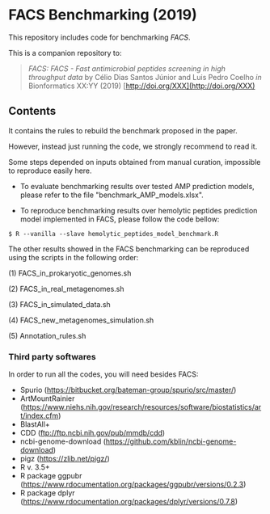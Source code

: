 # FACS Benchmarking (2019)

This repository includes code for benchmarking *FACS*.

This is a companion repository to:

> _FACS: FACS - Fast antimicrobial peptides screening in high throughput data_
> by Célio Dias Santos Júnior and Luis Pedro Coelho _in_ Bionformatics XX:YY (2019)
> [http://doi.org/XXX](http://doi.org/XXX)


## Contents

It contains the rules to rebuild the benchmark proposed in the paper.

However, instead just running the code, we strongly recommend to read it.

Some steps depended on inputs obtained from manual curation, impossible to reproduce easily here.

- To evaluate benchmarking results over tested AMP prediction models, please refer to the file "benchmark_AMP_models.xlsx".

- To reproduce benchmarking results over hemolytic peptides prediction model implemented in FACS, please follow the code bellow:

```
$ R --vanilla --slave hemolytic_peptides_model_benchmark.R
```

The other results showed in the FACS benchmarking can be reproduced using the scripts in the following order:

(1) FACS_in_prokaryotic_genomes.sh

(2) FACS_in_real_metagenomes.sh

(3) FACS_in_simulated_data.sh

(4) FACS_new_metagenomes_simulation.sh

(5) Annotation_rules.sh


### Third party softwares

In order to run all the codes, you will need besides FACS:

- Spurio (https://bitbucket.org/bateman-group/spurio/src/master/)
- ArtMountRainier (https://www.niehs.nih.gov/research/resources/software/biostatistics/art/index.cfm)
- BlastAll+
- CDD (ftp://ftp.ncbi.nih.gov/pub/mmdb/cdd)
- ncbi-genome-download (https://github.com/kblin/ncbi-genome-download)
- pigz (https://zlib.net/pigz/)
- R v. 3.5+
- R package ggpubr (https://www.rdocumentation.org/packages/ggpubr/versions/0.2.3)
- R package dplyr (https://www.rdocumentation.org/packages/dplyr/versions/0.7.8)
